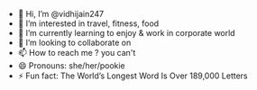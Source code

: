 - 👋 Hi, I’m @vidhijain247
- 👀 I’m interested in travel, fitness, food
- 🌱 I’m currently learning to enjoy & work in corporate world
- 💞️ I’m looking to collaborate on 
- 📫 How to reach me ? you can't
- 😄 Pronouns: she/her/pookie
- ⚡ Fun fact: The World’s Longest Word Is Over 189,000 Letters

<!---
vidhijain247/vidhijain247 is a ✨ special ✨ repository because its `README.md` (this file) appears on your GitHub profile.
You can click the Preview link to take a look at your changes.
--->
